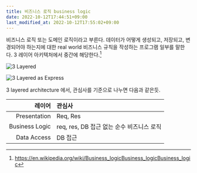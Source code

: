 ```yaml
---
title: 비즈니스 로직 business logic
date: 2022-10-12T17:44:51+09:00
last_modified_at: 2022-10-12T17:55:02+09:00
---
```

비즈니스 로직 또는 도메인 로직이라고 부른다. 데이터가 어떻게 생성되고, 저장되고, 변경되어야 하는지에 대한 real world 비즈니스 규칙을 작성하는 프로그램 일부를 말한다. 3 레이어 아키텍처에서 중간에 해당한다.[^wiki]

[^wiki]: https://en.wikipedia.org/wiki/Business_logicBusiness_logicBusiness_logic

![3 Layered](https://softwareontheroad.com/static/122dab3154cb7e417bbb210bbce7ca01/62eec/server_layers.jpg)

![3 Layered as Express](https://softwareontheroad.com/static/1a21f74cfc4c965f00324afd39642b9f/384f8/server_layers_2.webp)

3 layered architecture 에서, 관심사를 기준으로 나누면 다음과 같은듯.

레이어|관심사
--:|:--
Presentation|Req, Res
Business Logic|req, res, DB 접근 없는 순수 비즈니스 로직
Data Access |DB 접근

